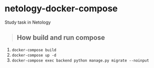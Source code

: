 # netology-docker-compose
Study task in Netology

> ## How build and run compose

1. `docker-compose build`
1. `docker-compose up -d`
1. `docker-compose exec backend python manage.py migrate --noinput`
